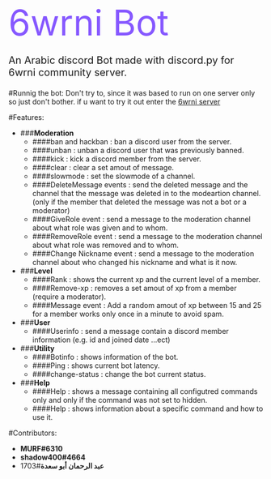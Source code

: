 <div>
    <h style="color: #8658FF;font-size: 70px">
6wrni Bot
    </h>
    <p style="font-size: 20px">
An Arabic discord Bot made with discord.py for 6wrni community server.
    </p>
</div>


#Runnig the bot:
Don't try to, since it was based to run on one server only so just don't bother.
if u want to try it out enter the [6wrni server](https://discord.gg/weQf9REBTH)


#Features:
- ###**Moderation**
    - ####ban and hackban : ban a discord user from the server.
    - ####unban : unban a discord user that was previously banned.  
    - ####kick : kick a discord member from the server.
    - ####clear : clear a set amout of message.
    - ####slowmode : set the slowmode of a channel.
    - ####DeleteMessage events : send the deleted message and the channel that the message was deleted in to the modeartion channel. (only if the member that deleted the message was not a bot or a moderator)
    - ####GiveRole event : send a message to the moderation channel about what role was given and to whom.
    - ####RemoveRole event : send a message to the moderation channel about what role was removed and to whom.
    - ####Change Nickname event : send a message to the moderation channel about who changed his nickname and what is it now.
- ###**Level**
    - ####Rank : shows the current xp and the current level of a member.
    - ####Remove-xp : removes a set amout of xp from a member (require a moderator).
    - ####Message event : Add a random amout of xp between 15 and 25 for a member works only once in a minute to avoid spam.
- ###**User**
    - ####Userinfo : send a message contain a discord member information (e.g. id and joined date ...ect)
- ###**Utility**
    - ####Botinfo : shows information of the bot.
    - ####Ping : shows current bot latency.
    - ####change-status : change the bot current status.
- ###**Help** 
    - ####Help : shows a message containing all configutred commands only and only if the command was not set to hidden.
    - ####Help <command> : shows information about a specific command and how to use it.

#Contributors:
- **MURF#6310**
- **shadow400#4664**
- **عبد الرحمان أبو سعدة**#1703

